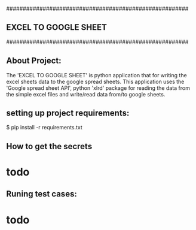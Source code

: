 #######################################################
##             EXCEL TO GOOGLE SHEET                 ##
#######################################################

About Project:
--------------
 The 'EXCEL TO GOOGLE SHEET' is python application that for writing the excel sheets data to the google spread sheets.
 This application uses the 'Google spread sheet API', python 'xlrd' package for reading the data from the simple excel
 files and write/read data from/to google sheets.


 setting up project requirements:
 -------------------------------
 $ pip install -r requirements.txt

 How to get the secrets
 ------------------------------
 # todo


 Runing test cases:
 ------------------
 # todo